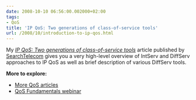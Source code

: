 ```yaml
---
date: 2008-10-10 06:56:00.002000+02:00
tags:
- QoS
title: 'IP QoS: Two generations of class-of-service tools'
url: /2008/10/introduction-to-ip-qos.html
---
```

My [*IP QoS: Two generations of class-of-service tools*](http://searchtelecom.techtarget.com/tip/0,289483,sid103_gci1333175,00.html) article published by [SearchTelecom](http://searchtelecom.techtarget.com/) gives you a very high-level overview of IntServ and DiffServ approaches to IP QoS as well as brief description of various DiffServ tools.

**More to explore:**

* [More QoS articles](/kb/tag/QoS/)
* [QoS Fundamentals webinar](https://www.ipspace.net/QoS_Fundamentals)